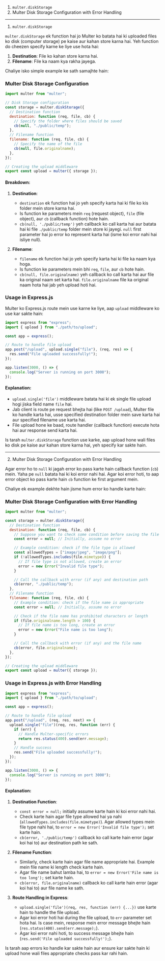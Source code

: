 1. `multer.diskStorage`
2. Multer Disk Storage Configuration with Error Handling

---

1. `multer.diskStorage`

`multer.diskStorage` ek function hai jo Multer ko batata hai ki uploaded files ko disk (computer storage) pe kaise aur kahan store karna hai. Yeh function do cheezen specify karne ke liye use hota hai:

1. **Destination**: File ko kahan store karna hai.
2. **Filename**: File ka naam kya rakha jayega.

Chaliye isko simple example ke sath samajhte hain:

### Multer Disk Storage Configuration

```javascript
import multer from "multer";

// Disk Storage configuration
const storage = multer.diskStorage({
  // Destination function
  destination: function (req, file, cb) {
    // Specify the folder where files should be saved
    cb(null, "./public/temp");
  },
  // Filename function
  filename: function (req, file, cb) {
    // Specify the name of the file
    cb(null, file.originalname);
  },
});

// Creating the upload middleware
export const upload = multer({ storage });
```

#### Breakdown:

1. **Destination**:

   - `destination` ek function hai jo yeh specify karta hai ki file ko kis folder mein store karna hai.
   - Is function ke parameters mein `req` (request object), `file` (file object), aur `cb` (callback function) hote hain.
   - `cb(null, './public/temp')` yeh callback ko call karta hai aur batata hai ki file `./public/temp` folder mein store ki jayegi. `null` first parameter hai jo error ko represent karta hai (isme koi error nahi hai isliye null).

2. **Filename**:
   - `filename` ek function hai jo yeh specify karta hai ki file ka naam kya hoga.
   - Is function ke parameters mein bhi `req`, `file`, aur `cb` hote hain.
   - `cb(null, file.originalname)` yeh callback ko call karta hai aur file ka original naam set karta hai. `file.originalname` file ka original naam hota hai jab yeh upload hoti hai.

### Usage in Express.js

Multer ko Express.js route mein use karne ke liye, aap `upload` middleware ko use kar sakte hain:

```javascript
import express from "express";
import { upload } from "./path/to/upload";

const app = express();

// Route to handle file upload
app.post("/upload", upload.single("file"), (req, res) => {
  res.send("File uploaded successfully!");
});

app.listen(3000, () => {
  console.log("Server is running on port 3000");
});
```

#### Explanation:

- `upload.single('file')` middleware batata hai ki ek single file upload hogi jiska field name `file` hai.
- Jab client is route pe request bhejta hai (like `POST /upload`), Multer file ko handle karta hai, usse specified destination folder mein save karta hai aur specified filename use karta hai.
- File upload hone ke baad, route handler (callback function) execute hota hai aur response send karta hai.

Is tarah `multer.diskStorage` function use karke, aap upload hone wali files ko disk pe kaise aur kahan store karna hai, yeh specify kar sakte hain.

---

2. Multer Disk Storage Configuration with Error Handling

Agar error ho to `null` ki jagah error ko pass karte hain callback function (`cb`) mein. Yaha pe `null` batata hai ki koi error nahi hai. Agar koi error hoti, to aap error object ko pass karte hain `cb` function ke first argument mein.

Chaliye ek example dekhte hain jisme hum error ko handle karte hain:

### Multer Disk Storage Configuration with Error Handling

```javascript
import multer from "multer";

const storage = multer.diskStorage({
  // Destination function
  destination: function (req, file, cb) {
    // Suppose you want to check some condition before saving the file
    const error = null; // Initially, assume no error

    // Example condition: check if the file type is allowed
    const allowedTypes = ["image/jpeg", "image/png"];
    if (!allowedTypes.includes(file.mimetype)) {
      // If file type is not allowed, create an error
      error = new Error("Invalid file type");
    }

    // Call the callback with error (if any) and destination path
    cb(error, "./public/temp");
  },
  // Filename function
  filename: function (req, file, cb) {
    // Example condition: check if the file name is appropriate
    const error = null; // Initially, assume no error

    // Check if the file name has prohibited characters or length
    if (file.originalname.length > 100) {
      // If file name is too long, create an error
      error = new Error("File name is too long");
    }

    // Call the callback with error (if any) and the file name
    cb(error, file.originalname);
  },
});

// Creating the upload middleware
export const upload = multer({ storage });
```

### Usage in Express.js with Error Handling

```javascript
import express from "express";
import { upload } from "./path/to/upload";

const app = express();

// Route to handle file upload
app.post("/upload", (req, res, next) => {
  upload.single("file")(req, res, function (err) {
    if (err) {
      // Handle Multer-specific errors
      return res.status(400).send(err.message);
    }
    // Handle success
    res.send("File uploaded successfully!");
  });
});

app.listen(3000, () => {
  console.log("Server is running on port 3000");
});
```

#### Explanation:

1. **Destination Function**:

   - `const error = null;` initially assume karte hain ki koi error nahi hai.
   - Check karte hain agar file type allowed hai ya nahi (`allowedTypes.includes(file.mimetype)`). Agar allowed types mein file type nahi hai, to `error = new Error('Invalid file type');` set karte hain.
   - `cb(error, './public/temp')` callback ko call karte hain error (agar koi hai to) aur destination path ke sath.

2. **Filename Function**:

   - Similarly, check karte hain agar file name appropriate hai. Example mein file name ki length check karte hain.
   - Agar file name bahut lamba hai, to `error = new Error('File name is too long');` set karte hain.
   - `cb(error, file.originalname)` callback ko call karte hain error (agar koi hai to) aur file name ke sath.

3. **Route Handling in Express**:
   - `upload.single('file')(req, res, function (err) {...})` use karte hain to handle the file upload.
   - Agar koi error hoti hai during the file upload, to `err` parameter set hota hai. Is case mein, response mein error message bhejte hain (`res.status(400).send(err.message);`).
   - Agar koi error nahi hoti, to success message bhejte hain (`res.send('File uploaded successfully!');`).

Is tarah aap errors ko handle kar sakte hain aur ensure kar sakte hain ki upload hone wali files appropriate checks pass kar rahi hain.
